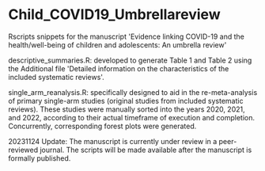 # Child_COVID19_Umbrellareview
Rscripts snippets for the manuscript 'Evidence linking COVID-19 and the health/well-being of children and adolescents: An umbrella review'

descriptive_summaries.R: developed to generate Table 1 and Table 2 using the Additional file 'Detailed information on the characteristics of the included systematic reviews'.

single_arm_reanalysis.R: specifically designed to aid in the re-meta-analysis of primary single-arm studies (original studies from included systematic reviews). These studies were manually sorted into the years 2020, 2021, and 2022, according to their actual timeframe of execution and completion. Concurrently, corresponding forest plots were generated.

20231124 Update: The manuscript is currently under review in a peer-reviewed journal. The scripts will be made available after the manuscript is formally published.

